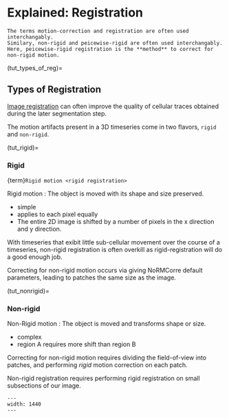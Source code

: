 # Explained: Registration

````{note}
The terms motion-correction and registration are often used interchangably.
Similary, non-rigid and peicewise-rigid are often used interchangably.
Here, peicewise-rigid registration is the **method** to correct for non-rigid motion.
````

(tut_types_of_reg)=
## Types of Registration

[Image registration](https://en.wikipedia.org/wiki/Image_registration) can often improve the quality of cellular traces obtained during the later segmentation step. 

The motion artifacts present in a 3D timeseries come in two flavors, `rigid` and `non-rigid`.

(tut_rigid)=
### Rigid

{term}`Rigid motion <rigid registration>`

Rigid motion
: The object is moved with its shape and size preserved.

- simple
- applies to each pixel equally
- The entire 2D image is shifted by a number of pixels in the x direction and y direction.

With timeseries that exibit little sub-cellular movement over the course of a timeseries, non-rigid registration is often overkill as rigid-registration will do a good enough job.

Correcting for non-rigid motion occurs via giving NoRMCorre default parameters, leading to patches the same size as the image.

(tut_nonrigid)=
### Non-rigid

Non-Rigid motion
: The object is moved and transforms shape or size.

- complex
- region A requires more shift than region B

Correcting for non-rigid motion requires dividing the field-of-view into patches, and performing *rigid* motion correction on each patch.

Non-rigid registration requires performing rigid registration on small subsections of our image.

```{thumbnail} ../_images/reg_patches.png
---
width: 1440
---
```
